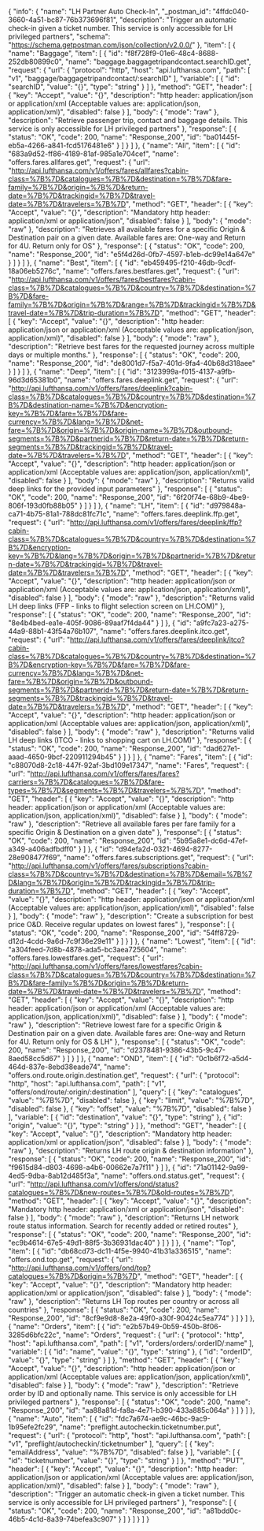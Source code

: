 {
  "info": {
    "name": "LH Partner Auto Check-In",
    "_postman_id": "4ffdc040-3660-4a51-bc87-76b373696f81",
    "description": "Trigger an automatic check-in given a ticket number. This service is only accessible for LH privileged partners",
    "schema": "https://schema.getpostman.com/json/collection/v2.0.0/"
  },
  "item": [
    {
      "name": "Baggage",
      "item": [
        {
          "id": "f8f728f9-01e6-48c4-8688-252db80899c0",
          "name": "baggage.baggagetripandcontact.searchID.get",
          "request": {
            "url": {
              "protocol": "http",
              "host": "api.lufthansa.com",
              "path": [
                "v1",
                "baggage/baggagetripandcontact/:searchID"
              ],
              "variable": [
                {
                  "id": "searchID",
                  "value": "{}",
                  "type": "string"
                }
              ]
            },
            "method": "GET",
            "header": [
              {
                "key": "Accept",
                "value": "{}",
                "description": "http header: application/json or application/xml (Acceptable values are: application/json, application/xml)",
                "disabled": false
              }
            ],
            "body": {
              "mode": "raw"
            },
            "description": "Retrieve passenger trip, contact and baggage details. This service is only accessible for LH privileged partners"
          },
          "response": [
            {
              "status": "OK",
              "code": 200,
              "name": "Response_200",
              "id": "ba01445f-eb5a-4266-a841-fcd5176481e6"
            }
          ]
        }
      ]
    },
    {
      "name": "All",
      "item": [
        {
          "id": "683a9d52-ff86-4189-81af-985a1e704cef",
          "name": "offers.fares.allfares.get",
          "request": {
            "url": "http://api.lufthansa.com/v1/offers/fares/allfares?cabin-class=%7B%7D&catalogues=%7B%7D&destination=%7B%7D&fare-family=%7B%7D&origin=%7B%7D&return-date=%7B%7D&trackingid=%7B%7D&travel-date=%7B%7D&travelers=%7B%7D",
            "method": "GET",
            "header": [
              {
                "key": "Accept",
                "value": "{}",
                "description": "Mandatory http header:  application/xml or application/json",
                "disabled": false
              }
            ],
            "body": {
              "mode": "raw"
            },
            "description": "Retrieves all available fares for a specific Origin & Destination pair on a given date. Available fares are: One-way and Return for 4U. Return only for OS"
          },
          "response": [
            {
              "status": "OK",
              "code": 200,
              "name": "Response_200",
              "id": "e5f4d26d-0fb7-4597-b1eb-dc99e14a647e"
            }
          ]
        }
      ]
    },
    {
      "name": "Best",
      "item": [
        {
          "id": "eb459495-f210-46db-9cdf-18a06eb5276c",
          "name": "offers.fares.bestfares.get",
          "request": {
            "url": "http://api.lufthansa.com/v1/offers/fares/bestfares?cabin-class=%7B%7D&catalogues=%7B%7D&country=%7B%7D&destination=%7B%7D&fare-family=%7B%7D&origin=%7B%7D&range=%7B%7D&trackingid=%7B%7D&travel-date=%7B%7D&trip-duration=%7B%7D",
            "method": "GET",
            "header": [
              {
                "key": "Accept",
                "value": "{}",
                "description": "http header: application/json or application/xml (Acceptable values are: application/json, application/xml)",
                "disabled": false
              }
            ],
            "body": {
              "mode": "raw"
            },
            "description": "Retrieve best fares for the requested journey across multiple days or multiple months."
          },
          "response": [
            {
              "status": "OK",
              "code": 200,
              "name": "Response_200",
              "id": "de8001d7-f5a7-401d-9fa4-40b68d318aee"
            }
          ]
        }
      ]
    },
    {
      "name": "Deep",
      "item": [
        {
          "id": "3123999a-f015-4137-a9fb-96d3d65381b0",
          "name": "offers.fares.deeplink.get",
          "request": {
            "url": "http://api.lufthansa.com/v1/offers/fares/deeplink?cabin-class=%7B%7D&catalogues=%7B%7D&country=%7B%7D&destination=%7B%7D&destination-name=%7B%7D&encryption-key=%7B%7D&fare=%7B%7D&fare-currency=%7B%7D&lang=%7B%7D&net-fare=%7B%7D&origin=%7B%7D&origin-name=%7B%7D&outbound-segments=%7B%7D&partnerid=%7B%7D&return-date=%7B%7D&return-segments=%7B%7D&trackingid=%7B%7D&travel-date=%7B%7D&travelers=%7B%7D",
            "method": "GET",
            "header": [
              {
                "key": "Accept",
                "value": "{}",
                "description": "http header: application/json or application/xml (Acceptable values are: application/json, application/xml)",
                "disabled": false
              }
            ],
            "body": {
              "mode": "raw"
            },
            "description": "Returns valid deep links for the provided input parameters"
          },
          "response": [
            {
              "status": "OK",
              "code": 200,
              "name": "Response_200",
              "id": "6f20f74e-68b9-4be9-806f-193d0fb88b05"
            }
          ]
        }
      ]
    },
    {
      "name": "LH",
      "item": [
        {
          "id": "d979848a-ca71-4b75-81a1-788dc81fc71c",
          "name": "offers.fares.deeplink.ffp.get",
          "request": {
            "url": "http://api.lufthansa.com/v1/offers/fares/deeplink/ffp?cabin-class=%7B%7D&catalogues=%7B%7D&country=%7B%7D&destination=%7B%7D&encryption-key=%7B%7D&lang=%7B%7D&origin=%7B%7D&partnerid=%7B%7D&return-date=%7B%7D&trackingid=%7B%7D&travel-date=%7B%7D&travelers=%7B%7D",
            "method": "GET",
            "header": [
              {
                "key": "Accept",
                "value": "{}",
                "description": "http header: application/json or application/xml (Acceptable values are: application/json, application/xml)",
                "disabled": false
              }
            ],
            "body": {
              "mode": "raw"
            },
            "description": "Returns valid LH deep links (FFP - links to flight selection screen on LH.COM)"
          },
          "response": [
            {
              "status": "OK",
              "code": 200,
              "name": "Response_200",
              "id": "8e4b4bed-ea1e-405f-9086-89aaf7f4da44"
            }
          ]
        },
        {
          "id": "a9fc7a23-a275-44a9-88b1-43f54a76b107",
          "name": "offers.fares.deeplink.itco.get",
          "request": {
            "url": "http://api.lufthansa.com/v1/offers/fares/deeplink/itco?cabin-class=%7B%7D&catalogues=%7B%7D&country=%7B%7D&destination=%7B%7D&encryption-key=%7B%7D&fare=%7B%7D&fare-currency=%7B%7D&lang=%7B%7D&net-fare=%7B%7D&origin=%7B%7D&outbound-segments=%7B%7D&partnerid=%7B%7D&return-date=%7B%7D&return-segments=%7B%7D&trackingid=%7B%7D&travel-date=%7B%7D&travelers=%7B%7D",
            "method": "GET",
            "header": [
              {
                "key": "Accept",
                "value": "{}",
                "description": "http header: application/json or application/xml (Acceptable values are: application/json, application/xml)",
                "disabled": false
              }
            ],
            "body": {
              "mode": "raw"
            },
            "description": "Returns valid LH deep links (ITCO - links to shopping cart on LH.COM)"
          },
          "response": [
            {
              "status": "OK",
              "code": 200,
              "name": "Response_200",
              "id": "dad627e1-aaad-4650-9bcf-220911294b45"
            }
          ]
        }
      ]
    },
    {
      "name": "Fares",
      "item": [
        {
          "id": "c88070d8-2c18-447f-92af-3bd109e17347",
          "name": "Fares",
          "request": {
            "url": "http://api.lufthansa.com/v1/offers/fares/fares?carriers=%7B%7D&catalogues=%7B%7D&fare-types=%7B%7D&segments=%7B%7D&travelers=%7B%7D",
            "method": "GET",
            "header": [
              {
                "key": "Accept",
                "value": "{}",
                "description": "http header: application/json or application/xml (Acceptable values are: application/json, application/xml)",
                "disabled": false
              }
            ],
            "body": {
              "mode": "raw"
            },
            "description": "Retrieve all available fares per fare family for a specific Origin & Destination on a given date"
          },
          "response": [
            {
              "status": "OK",
              "code": 200,
              "name": "Response_200",
              "id": "5b95a8e1-dc6d-47ef-a349-a406adfbdff0"
            }
          ]
        },
        {
          "id": "d94efa2d-0321-4694-8277-28e908477f69",
          "name": "offers.fares.subscriptions.get",
          "request": {
            "url": "http://api.lufthansa.com/v1/offers/fares/subscriptions?cabin-class=%7B%7D&country=%7B%7D&destination=%7B%7D&email=%7B%7D&lang=%7B%7D&origin=%7B%7D&trackingid=%7B%7D&trip-duration=%7B%7D",
            "method": "GET",
            "header": [
              {
                "key": "Accept",
                "value": "{}",
                "description": "http header: application/json or application/xml (Acceptable values are: application/json, application/xml)",
                "disabled": false
              }
            ],
            "body": {
              "mode": "raw"
            },
            "description": "Create a subscription for best price O&D. Receive regular updates on lowest fares"
          },
          "response": [
            {
              "status": "OK",
              "code": 200,
              "name": "Response_200",
              "id": "54ff8729-d12d-4cdd-9a6d-7c9f36e29e11"
            }
          ]
        }
      ]
    },
    {
      "name": "Lowest",
      "item": [
        {
          "id": "a304feed-7d8b-4878-ada5-bc3aea725604",
          "name": "offers.fares.lowestfares.get",
          "request": {
            "url": "http://api.lufthansa.com/v1/offers/fares/lowestfares?cabin-class=%7B%7D&catalogues=%7B%7D&country=%7B%7D&destination=%7B%7D&fare-family=%7B%7D&origin=%7B%7D&return-date=%7B%7D&travel-date=%7B%7D&travelers=%7B%7D",
            "method": "GET",
            "header": [
              {
                "key": "Accept",
                "value": "{}",
                "description": "http header: application/json or application/xml (Acceptable values are: application/json, application/xml)",
                "disabled": false
              }
            ],
            "body": {
              "mode": "raw"
            },
            "description": "Retrieve lowest fare for a specific Origin & Destination pair on a given date. Available fares are: One-way and Return for 4U. Return only for OS & LH"
          },
          "response": [
            {
              "status": "OK",
              "code": 200,
              "name": "Response_200",
              "id": "d2378481-9386-43b5-9c47-8aed58cc5d67"
            }
          ]
        }
      ]
    },
    {
      "name": "OND",
      "item": [
        {
          "id": "0c1b6f72-a5d4-464d-837e-8ebd38eade74",
          "name": "offers.ond.route.origin.destination.get",
          "request": {
            "url": {
              "protocol": "http",
              "host": "api.lufthansa.com",
              "path": [
                "v1",
                "offers/ond/route/:origin/:destination"
              ],
              "query": [
                {
                  "key": "catalogues",
                  "value": "%7B%7D",
                  "disabled": false
                },
                {
                  "key": "limit",
                  "value": "%7B%7D",
                  "disabled": false
                },
                {
                  "key": "offset",
                  "value": "%7B%7D",
                  "disabled": false
                }
              ],
              "variable": [
                {
                  "id": "destination",
                  "value": "{}",
                  "type": "string"
                },
                {
                  "id": "origin",
                  "value": "{}",
                  "type": "string"
                }
              ]
            },
            "method": "GET",
            "header": [
              {
                "key": "Accept",
                "value": "{}",
                "description": "Mandatory http header:  application/xml or application/json",
                "disabled": false
              }
            ],
            "body": {
              "mode": "raw"
            },
            "description": "Returns LH route origin & destination information"
          },
          "response": [
            {
              "status": "OK",
              "code": 200,
              "name": "Response_200",
              "id": "f9615d84-d803-4698-a4b6-00662e7a7f11"
            }
          ]
        },
        {
          "id": "71a01142-9a99-4ed5-9dba-8ab12d485f3a",
          "name": "offers.ond.status.get",
          "request": {
            "url": "http://api.lufthansa.com/v1/offers/ond/status?catalogues=%7B%7D&new-routes=%7B%7D&old-routes=%7B%7D",
            "method": "GET",
            "header": [
              {
                "key": "Accept",
                "value": "{}",
                "description": "Mandatory http header:  application/xml or application/json",
                "disabled": false
              }
            ],
            "body": {
              "mode": "raw"
            },
            "description": "Returns LH network route status information. Search for recently added or retired routes"
          },
          "response": [
            {
              "status": "OK",
              "code": 200,
              "name": "Response_200",
              "id": "ec9b4614-67e5-49d1-88f5-3b36931dac40"
            }
          ]
        }
      ]
    },
    {
      "name": "Top",
      "item": [
        {
          "id": "db68cd73-dc11-4f5e-9940-41b31a336515",
          "name": "offers.ond.top.get",
          "request": {
            "url": "http://api.lufthansa.com/v1/offers/ond/top?catalogues=%7B%7D&origin=%7B%7D",
            "method": "GET",
            "header": [
              {
                "key": "Accept",
                "value": "{}",
                "description": "Mandatory http header:  application/xml or application/json",
                "disabled": false
              }
            ],
            "body": {
              "mode": "raw"
            },
            "description": "Returns LH Top routes per country or across all countries"
          },
          "response": [
            {
              "status": "OK",
              "code": 200,
              "name": "Response_200",
              "id": "8cf9e9d8-8e2a-49f0-a30f-90424c5ea774"
            }
          ]
        }
      ]
    },
    {
      "name": "Orders",
      "item": [
        {
          "id": "e2b57b49-0b59-450b-8f06-3285d6bfc22c",
          "name": "Orders",
          "request": {
            "url": {
              "protocol": "http",
              "host": "api.lufthansa.com",
              "path": [
                "v1",
                "orders/orders/:orderID/:name"
              ],
              "variable": [
                {
                  "id": "name",
                  "value": "{}",
                  "type": "string"
                },
                {
                  "id": "orderID",
                  "value": "{}",
                  "type": "string"
                }
              ]
            },
            "method": "GET",
            "header": [
              {
                "key": "Accept",
                "value": "{}",
                "description": "http header: application/json or application/xml (Acceptable values are: application/json, application/xml)",
                "disabled": false
              }
            ],
            "body": {
              "mode": "raw"
            },
            "description": "Retrieve order by ID and optionally name. This service is only accessible for LH privileged partners"
          },
          "response": [
            {
              "status": "OK",
              "code": 200,
              "name": "Response_200",
              "id": "aa88a81d-fa8a-4e71-b390-433a885c064a"
            }
          ]
        }
      ]
    },
    {
      "name": "Auto",
      "item": [
        {
          "id": "fdc7a674-ae9c-46bc-9ac9-1b95efe2fc29",
          "name": "preflight.autocheckin.ticketnumber.put",
          "request": {
            "url": {
              "protocol": "http",
              "host": "api.lufthansa.com",
              "path": [
                "v1",
                "preflight/autocheckin/:ticketnumber"
              ],
              "query": [
                {
                  "key": "emailAddress",
                  "value": "%7B%7D",
                  "disabled": false
                }
              ],
              "variable": [
                {
                  "id": "ticketnumber",
                  "value": "{}",
                  "type": "string"
                }
              ]
            },
            "method": "PUT",
            "header": [
              {
                "key": "Accept",
                "value": "{}",
                "description": "http header: application/json or application/xml (Acceptable values are: application/json, application/xml)",
                "disabled": false
              }
            ],
            "body": {
              "mode": "raw"
            },
            "description": "Trigger an automatic check-in given a ticket number. This service is only accessible for LH privileged partners"
          },
          "response": [
            {
              "status": "OK",
              "code": 200,
              "name": "Response_200",
              "id": "a81bdd0c-46b5-4c1d-8a39-74befea3c907"
            }
          ]
        }
      ]
    }
  ]
}
